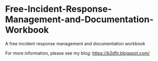 # Free-Incident-Response-Management-and-Documentation-Workbook
A free incident response management and documentation workbook

For more information, please see my blog:
https://b2dfir.blogspot.com/
